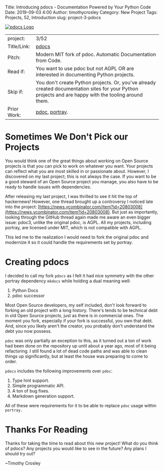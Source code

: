Title: Introducing pdocs - Documentation Powered by Your Python Code
Date: 2019-09-03 4:00
Author: timothycrosley
Category: New Project
Tags: Projects, 52, Introduction
slug: project-3-pdocs

[![pdocs Logo](https://raw.githubusercontent.com/timothycrosley/pdocs/master/art/logo.png)](https://timothycrosley.github.io/pdocs/)

| | |
| ------------| -----------------------------------------------------------------------------------------------------------------------------------------------------------------------|
| project: | 3/52 |
| Title/Link: | [pdocs](https://timothycrosley.github.io/portray/) |
| Pitch: | Modern MIT fork of pdoc. Automatic Documentation from Code. |
| Read if: | You want to use pdoc but not AGPL OR are interested in documenting Python projects. |
| Skip if: | You don't create Python projects. Or, you've already created documentation sites for your Python projects and are happy with the tooling around them. |
| Prior Work: | [pdoc](https://github.com/mitmproxy/pdoc), [portray](https://timothycrosley.com/project-2-portray). |

# Sometimes We Don't Pick our Projects

You would think one of the great things about working on Open Source projects is that you can pick to work on whatever you want.
Your projects can reflect what you are most skilled in or passionate about. However, I discovered on my last project; this is not always the case.
If you want to be a good steward of an Open Source project you manage, you also have to be ready to handle issues with dependencies.

After releasing my last project, I was thrilled to see it hit the top of hackernews!
However, one thread brought up a controversy I noticed late into the project: [https://news.ycombinator.com/item?id=20803008](https://news.ycombinator.com/item?id=20803008).
But just as importantly, looking through the GitHub thread again made me aware an even bigger issue: pdoc3, unlike the original pdoc, is AGPL. All my projects, including portray, are licensed under MIT, which is not compatible with AGPL.

This led me to the realization I would need to fork the original pdoc and modernize it so it could handle the requirements set by portray.

# Creating pdocs

I decided to call my fork `pdocs` as I felt it had nice symmetry with the other portray dependency `mkdocs` while holding a dual meaning well:

1. Python Docs
2. pdoc successor

Most Open Source developers, my self included, don't look forward to forking an old project with a long history.
There's tends to be technical debt in old Open Source projects, just as there is in commercial ones. The moment you fork,
especially if your fork is successful, you own that debt. And, since you likely aren't the creator, you probably don't understand the debt you now possess.

`pdoc` was only partially an exception to this, as it turned out a ton of work had been done on the repository up until about a year ago, most of it being refactoring.
I still found a lot of dead code paths and was able to clean things up significantly, but at least the house was preparing to come to order.

`pdocs` includes the following improvements over `pdoc`:

1. Type hint support.
2. Simple programmatic API.
3. A ton of bug fixes.
4. Markdown generation support.

All of these were requirements for it to be able to replace `pdoc` usage within `portray.`

# Thanks For Reading

Thanks for taking the time to read about this new project!
What do you think of pdocs? Any projects you would like to see in the future? Any plans I should try out?

~Timothy Crosley
